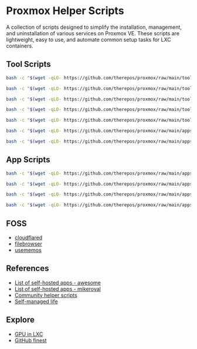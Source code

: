 # Proxmox Helper Scripts
A collection of scripts designed to simplify the installation, management, and uninstallation of various services on Proxmox VE. These scripts are lightweight, easy to use, and automate common setup tasks for LXC containers.

## Tool Scripts
```bash
bash -c "$(wget -qLO- https://github.com/therepos/proxmox/raw/main/tools/formatdisk.sh)"
```
```bash
bash -c "$(wget -qLO- https://github.com/therepos/proxmox/raw/main/tools/listworkloads.sh)"
```
```bash
bash -c "$(wget -qLO- https://github.com/therepos/proxmox/raw/main/tools/getsysinfo.sh)"
```
```bash
bash -c "$(wget -qLO- https://github.com/therepos/proxmox/raw/main/tools/zfsbackup.sh)"
```
```bash
bash -c "$(wget -qLO- https://github.com/therepos/proxmox/raw/main/tools/mountdrive.sh)"
```
```bash
bash -c "$(wget -qLO- https://github.com/therepos/proxmox/raw/main/apps/uninstall-dockerc.sh)"
```
```bash
bash -c "$(wget -qLO- https://github.com/therepos/proxmox/raw/main/apps/uninstall-lxc.sh)"
```

## App Scripts
```bash
bash -c "$(wget -qLO- https://github.com/therepos/proxmox/raw/main/apps/install-jellyfin.sh)"
```
```bash
bash -c "$(wget -qLO- https://github.com/therepos/proxmox/raw/main/apps/install-metube.sh)"
```
```bash
bash -c "$(wget -qLO- https://github.com/therepos/proxmox/raw/main/apps/install-portainer.sh)"
```
```bash
bash -c "$(wget -qLO- https://github.com/therepos/proxmox/raw/main/apps/install-plex.sh)"
```

## FOSS
- [cloudflared](https://tteck.github.io/Proxmox/#cloudflared-lxc)
- [filebrowser](https://tteck.github.io/Proxmox/#file-browser)
- [usememos](https://github.com/usememos/memos)

## References
- [List of self-hosted apps - awesome](https://github.com/awesome-selfhosted/awesome-selfhosted)
- [List of self-hosted apps - mikeroyal](https://github.com/mikeroyal/Self-Hosting-Guide)
- [Community helper scripts](https://community-scripts.github.io/ProxmoxVE/scripts)
- [Self-managed life](https://wiki.futo.org/index.php/Introduction_to_a_Self_Managed_Life:_a_13_hour_%26_28_minute_presentation_by_FUTO_software)

## Explore
- [GPU in LXC](https://yomis.blog/nvidia-gpu-in-proxmox-lxc/)
- [GitHub finest](https://github.com/arbal/awesome-stars)
